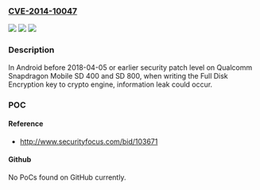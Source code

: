 ### [CVE-2014-10047](https://cve.mitre.org/cgi-bin/cvename.cgi?name=CVE-2014-10047)
![](https://img.shields.io/static/v1?label=Product&message=Snapdragon%20Mobile&color=blue)
![](https://img.shields.io/static/v1?label=Version&message=n%2Fa&color=blue)
![](https://img.shields.io/static/v1?label=Vulnerability&message=Information%20exposure%20vulnerability%20in%20QTEE&color=brighgreen)

### Description

In Android before 2018-04-05 or earlier security patch level on Qualcomm Snapdragon Mobile SD 400 and SD 800, when writing the Full Disk Encryption key to crypto engine, information leak could occur.

### POC

#### Reference
- http://www.securityfocus.com/bid/103671

#### Github
No PoCs found on GitHub currently.

